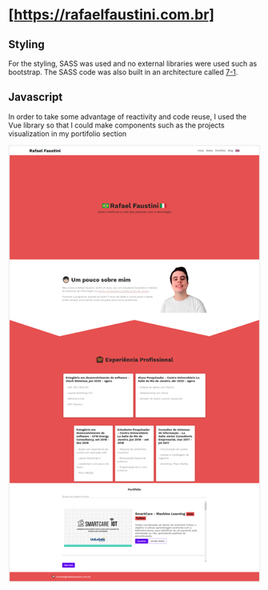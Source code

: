 # [https://rafaelfaustini.com.br]

## Styling

For the styling, SASS was used and no external libraries were used such as bootstrap. The SASS code was also built in an architecture called [7-1](https://github.com/HugoGiraudel/sass-boilerplate).

## Javascript

In order to take some advantage of reactivity and code reuse, I used the Vue library so that I could make components such as the projects visualization in my portifolio section

![Webpage screenshot](img/website1.png)
